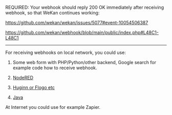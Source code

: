 REQUIRED: Your webhook should reply 200 OK immediately after receiving webhook, so that WeKan continues working:

https://github.com/wekan/wekan/issues/5077#event-10054506387

https://github.com/wekan/webhook/blob/main/public/index.php#L48C1-L48C1

***

For receiving webhooks on local network, you could use:

1) Some web form with PHP/Python/other backend, Google search for example code
how to receive webhook.

2) [NodeRED](https://github.com/wekan/wekan/issues/2017)

3) [Huginn or Flogo etc](https://github.com/wekan/wekan/issues/1160)

4) [Java](https://github.com/wekan/wekan/issues/2961#issuecomment-601599745)

At Internet you could use for example Zapier.
